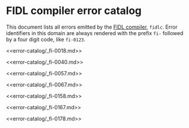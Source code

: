 # FIDL compiler error catalog

This document lists all errors emitted by the [FIDL compiler][docs-fidlc],
`fidlc`. Error identifiers in this domain are always rendered with the prefix
`fi-` followed by a four digit code, like `fi-0123`.

<<error-catalog/_fi-0018.md>>

<<error-catalog/_fi-0040.md>>

<<error-catalog/_fi-0057.md>>

<<error-catalog/_fi-0067.md>>

<<error-catalog/_fi-0158.md>>

<<error-catalog/_fi-0167.md>>

<<error-catalog/_fi-0178.md>>

[docs-fidlc]: ../language/fidlc.md
